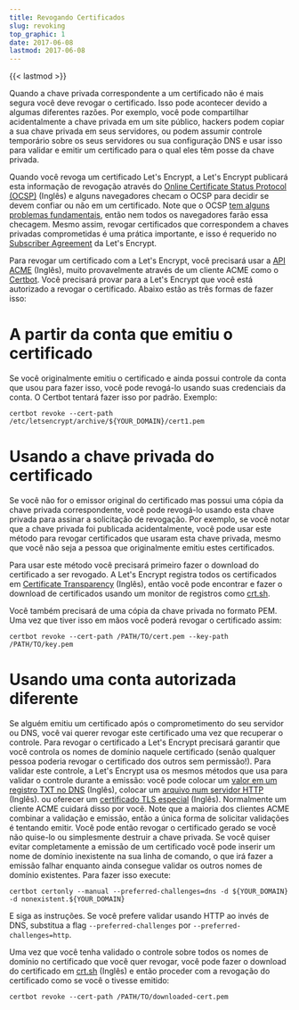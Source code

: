 ```yaml
---
title: Revogando Certificados
slug: revoking
top_graphic: 1
date: 2017-06-08
lastmod: 2017-06-08
---
```


{{< lastmod >}}

Quando a chave privada correspondente a um certificado não é mais
segura você deve revogar o certificado. Isso pode acontecer devido a algumas diferentes
razões. Por exemplo, você pode compartilhar acidentalmente a chave privada em um site público,
hackers podem copiar a sua chave privada em seus servidores, ou podem 
assumir controle temporário sobre os seus servidores ou sua configuração DNS e usar isso
para validar e emitir um certificado para o qual eles têm posse da chave privada.

Quando você revoga um certificado Let's Encrypt, a Let's Encrypt publicará esta informação
de revogação através do [Online Certificate Status Protocol
(OCSP)](https://en.wikipedia.org/wiki/Online_Certificate_Status_Protocol) (Inglês) e 
alguns navegadores checam o OCSP para decidir se devem confiar ou não em um certificado.
Note que o OCSP [tem alguns problemas
fundamentais](https://www.imperialviolet.org/2011/03/18/revocation.html), então
nem todos os navegadores farão essa checagem. Mesmo assim, revogar certificados que correspondem
a chaves privadas comprometidas é uma prática importante, e isso é requerido no 
[Subscriber Agreement](/repository/) da Let's Encrypt.

Para revogar um certificado com a Let's Encrypt, você precisará usar a [API
ACME](https://github.com/letsencrypt/boulder/blob/master/docs/acme-divergences.md) (Inglês), 
muito provavelmente através de um cliente ACME como o [Certbot](https://certbot.eff.org/).
Você precisará provar para a Let's Encrypt que você está autorizado a revogar o
certificado. Abaixo estão as três formas de fazer isso:

# A partir da conta que emitiu o certificado

Se você originalmente emitiu o certificado e ainda possui controle
da conta que usou para fazer isso, você pode revogá-lo usando suas credenciais da 
conta. O Certbot tentará fazer isso por padrão. Exemplo:

```
certbot revoke --cert-path /etc/letsencrypt/archive/${YOUR_DOMAIN}/cert1.pem
```

# Usando a chave privada do certificado

Se você não for o emissor original do certificado mas possui uma cópia da
chave privada correspondente, você pode revogá-lo usando esta chave privada para assinar a solicitação
de revogação. Por exemplo, se você notar que a chave privada foi publicada 
acidentalmente, você pode usar este método para revogar certificados que usaram esta
chave privada, mesmo que você não seja a pessoa que originalmente emitiu estes certificados.

Para usar este método você precisará primeiro fazer o download do certificado a ser
revogado. A Let's Encrypt registra todos os certificados em [Certificate
Transparency](https://www.certificate-transparency.org/) (Inglês), então você pode encontrar
e fazer o download de certificados usando um monitor de registros como 
[crt.sh](https://crt.sh/).

Você também precisará de uma cópia da chave privada no formato PEM. Uma vez que tiver isso em mãos
você poderá revogar o certificado assim:

```
certbot revoke --cert-path /PATH/TO/cert.pem --key-path /PATH/TO/key.pem
```
# Usando uma conta autorizada diferente

Se alguém emitiu um certificado após o comprometimento do seu servidor ou DNS, você 
vai querer revogar este certificado uma vez que recuperar o controle. Para revogar o
certificado a Let's Encrypt precisará garantir que você controla os nomes de domínio
naquele certificado (senão qualquer pessoa poderia revogar o certificado dos outros
sem permissão!). Para validar este controle, a Let's Encrypt usa os mesmos
métodos que usa para validar o controle durante a emissão: você pode
colocar um [valor em um registro TXT no 
DNS](https://ietf-wg-acme.github.io/acme/#rfc.section.8.5) (Inglês),
colocar um [arquivo num servidor HTTP](https://ietf-wg-acme.github.io/acme/#rfc.section.8.3) (Inglês).
ou oferecer um 
[certificado TLS especial](https://ietf-wg-acme.github.io/acme/#rfc.section.8.4) (Inglês).
Normalmente um cliente ACME cuidará disso por você. Note que a maioria dos clientes ACME
combinar a validação e emissão, então a única forma de solicitar validações é 
tentando emitir. Você pode então revogar o certificado gerado se você não
quise-lo ou simplesmente destruir a chave privada. Se você quiser evitar completamente a emissão
de um certificado você pode inserir um nome de domínio inexistente na sua 
linha de comando, o que irá fazer a emissão falhar enquanto ainda consegue validar os 
outros nomes de domínio existentes. Para fazer isso execute:

```
certbot certonly --manual --preferred-challenges=dns -d ${YOUR_DOMAIN} -d nonexistent.${YOUR_DOMAIN}
```

E siga as instruções. Se você prefere validar usando HTTP ao invés de 
DNS, substitua a flag `--preferred-challenges` por
`--preferred-challenges=http`.

Uma vez que você tenha validado o controle sobre todos os nomes de domínio no certificado que você quer 
revogar, você pode fazer o download do certificado em [crt.sh](https://crt.sh/) (Inglês)
e então proceder com a revogação do certificado como se você o tivesse emitido:

```
certbot revoke --cert-path /PATH/TO/downloaded-cert.pem
```

